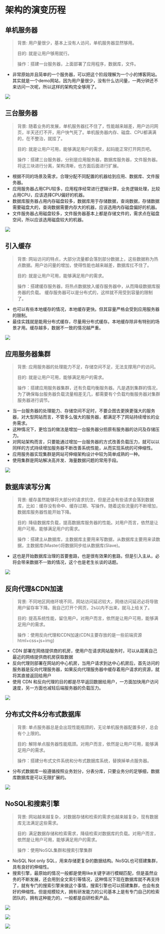 # 架构的演变历程

## 单机服务器
> 背景: 用户量很少，基本上没有人访问，单机服务器显然够用。
>
> 目的: 就是让用户够用就行。
>
> 操作：搭建一台服务器，上面部署了应用程序，数据库，文件。

- 非常原始并且简单的一个服务器，可以把这个阶段理解为一个小的博客网站。其实就是一个demo网站，因为用户量很少，没有什么访问量，一两分钟还不来访问一次呢，所以这样的架构完全够用了。

![](/image/architecture-history-1.png)

## 三台服务器
> 背景: 随着业务的发展，单机服务器扛不住了，性能越来越差，用户访问网页，半天还打不开，用户快气死了。单机服务器内存、磁盘、CPU都满满的，在不整治，就挂了。
>
> 目的: 就是让用户可用，能够满足用户的需求，起码能正常打开网页吧。
>
> 操作：搭建三台服务器，分别是应用服务器，数据库服务器，文件服务器。将这三块进行分离，架构清晰，也方面后面进行扩展。

- 根据不同的场景及需求，合理分配不同配置的机器给到应用、数据库、文件服务器。
- 应用服务器占用CPU较多，应用程序经常进行逻辑计算，业务逻辑处理，比较占用CPU，应该选择CPU偏好的机器。
- 数据库服务器占用内存磁盘较多，数据库用于存储数据，查询数据，存储数据需要磁盘大的，查询数据需要内存大的机器，应该选用内存磁盘偏好的机器。
- 文件服务器占用磁盘较多，文件服务器基本上都是存储文件的，需求点在磁盘空间，所以应该选用磁盘较大的机器。

![](/image/architecture-history-2.png)


## 引入缓存
> 背景: 网站访问的特点，大部分流量都会落到部分数据上，这些数据称为热点数据。用户访问量的增加，使得性能也越来越差，数据库扛不住了。
>
> 目的: 就是让用户可用，能够满足用户的需求。
>
> 操作：搭建缓存服务器，将热点数据放入缓存服务器中，从而降级数据库服务器的负载。 缓存服务器可以是分布式的，这样就不用受到容量的限制了。

- 也可以有些本地缓存的情况，本地缓存更快。但其容量严格会受到应用服务器的限制。
- 最佳实践就是能用分布式缓存，尽量用分布式缓存。本地缓存除非有特别的场景才用。缓存越多，数据不一致的情况越严重。

![](/image/architecture-history-3.png)


## 应用服务器集群
> 背景: 应用服务器的处理能力不足，存储空间不足，无法支撑用户的访问。
>
> 目的: 就是让用户可用，能够满足用户的需求。
>
> 操作：搭建应用服务器集群，还有负载均衡服务器。凡是遇到集群的情况，为了确保每台服务器负载流量相差无几，都需要有个负载均衡服务器对集群服务器进行调节。

- 当一台服务器的处理能力、存储空间不足时，不要企图去更换更强大的服务器，对大型网站而言，不管多么强大的服务器，都满足不了网站持续增长的业务需求。
- 这种情况下，更恰当的做法是增加一台服务器分担原有服务器的访问及存储压力。
- 对网站架构而言，只要能通过增加一台服务器的方式改善负载压力，就可以以同样的方式持续增加服务器不断改善系统性能，从而实现系统的可伸缩性。
- 应用服务器实现集群是网站可伸缩架构设计中较为简单成熟的一种。
- 使用集群是网站解决高并发、海量数据问题的常用手段。

![](/image/architecture-history-4.png)


## 数据库读写分离
> 背景: 缓存虽然能够将大部分的请求抗住，但是还会有些请求会落到数据库，比如：缓存没有命中、缓存过期、写操作。随着这些流量的不断增加，数据库服务器性能开始下降。
>
> 目的: 降级数据库负载，提高数据库服务器的性能。对用户而言，依然是让用户可用，能够满足用户的需求。
>
> 操作：搭建主从数据库，主数据库主要用来写数据，从数据库主要用来读数据，主数据库(Master)将数据同步给从数据库(Slave)。


- 这也是开始数据库治理的首要套路，也是很有效果的套路，但是引入主从，必将会带来数据不一致的情况，这个也是老生长谈的话题。

![](/image/architecture-history-5.png)

## 反向代理&CDN加速
> 背景: 不同地区网络环境不同，网站访问延迟较大，网络访问延迟必将导致用户留存率下降。我自己打开个网页，2s以内不出来，就马上给关了。
>
> 目的: 提高系统性能，留住用户。对用户而言，依然是让用户可用，能够满足用户的需求。
>
> 操作：使用反向代理和CDN加速(CDN主要存放的是一些前端资源 html+css+js+img)

- CDN 部署在网络提供商的机房，使用户在请求网站服务时，可以从距离自己最近的网络提供商机房获取数据
- 反向代理则部署在网站的中心机房，当用户请求到达中心机房后，首先访问的服务器是反向代理服务器，如果反向代理服务器中缓存着用户请求的资源，就将其直接返回给用户
- 使用 CDN 和反向代理的目的都是尽早返回数据给用户，一方面加快用户访问速度，另一方面也减轻后端服务器的负载压力。

![](/image/architecture-history-6.png)


## 分布式文件&分布式数据库
> 背景: 单点服务器总是会出现性能瓶颈的，无论单机服务器配置多好，总会有个上限的。
>
> 目的: 解除单点服务器性能瓶颈。对用户而言，依然是让用户可用，能够满足用户的需求。
>
> 操作：搭建分布式文件系统和分布式数据库系统，替换掉单点服务器。

- 分布式数据库一般遵循按照业务划分，分表分库，只要业务分的足够细，数据库数据库是可以无限扩展的。

![](/image/architecture-history-7.png)

## NoSQL和搜索引擎
> 背景: 网站越来越复杂，对数据存储和检索的需求也越来越复杂，现有数据库无法满足这些需求。
>
> 目的: 满足数据存储和检索需求，降级检索对数据库的负载。对用户而言，依然是让用户可用，能够满足用户的需求。
>
> 操作：使用NoSQL集群和搜索引擎集群

- NoSQL  Not only SQL，用来存储更复杂的数据结构。NoSQL也可搭建集群，具有良好的伸缩性。
- 搜索引擎，最原始的情况一般都是使用like关键字进行模糊匹配，但是虽然业务的不断发展，还会用到全文索引等情况，这种情况下现在数据库就不再支持了，就有专门的搜索引擎来做这个事情，搜索引擎也可以搭建集群，也会有良好的伸缩性。但是规模较大，拥有研发能力的公司基本上是有专门自己的检索团队的，拥有这种能力的，一般都是自研检索产品。

![](/image/architecture-history-8.png)


![](/image/architecture-history-9.png)

![](/image/architecture-history-10.png)

